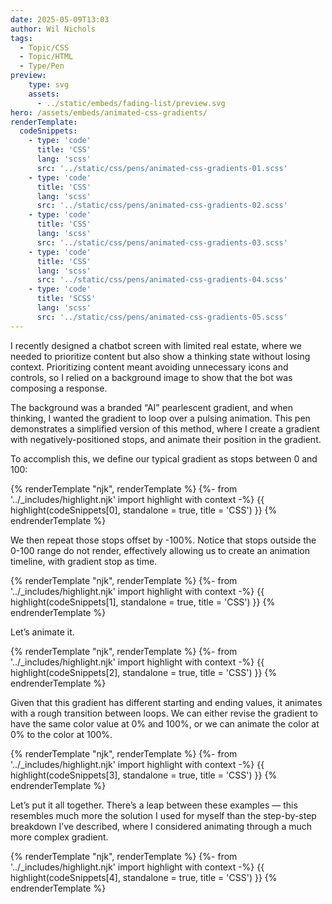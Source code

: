 ```yaml
---
date: 2025-05-09T13:03
author: Wil Nichols
tags:
  - Topic/CSS
  - Topic/HTML
  - Type/Pen
preview: 
    type: svg
    assets: 
      - ../static/embeds/fading-list/preview.svg
hero: /assets/embeds/animated-css-gradients/
renderTemplate:
  codeSnippets: 
    - type: 'code'
      title: 'CSS'
      lang: 'scss'
      src: '../static/css/pens/animated-css-gradients-01.scss'
    - type: 'code'
      title: 'CSS'
      lang: 'scss'
      src: '../static/css/pens/animated-css-gradients-02.scss'
    - type: 'code'
      title: 'CSS'
      lang: 'scss'
      src: '../static/css/pens/animated-css-gradients-03.scss'
    - type: 'code'
      title: 'CSS'
      lang: 'scss'
      src: '../static/css/pens/animated-css-gradients-04.scss'
    - type: 'code'
      title: 'SCSS'
      lang: 'scss'
      src: '../static/css/pens/animated-css-gradients-05.scss'
---
```

I recently designed a chatbot screen with limited real estate, where we needed to prioritize content but also show a thinking state without losing context. Prioritizing content meant avoiding unnecessary icons and controls, so I relied on a background image to show that the bot was composing a response.

The background was a branded “AI” pearlescent gradient, and when thinking, I wanted the gradient to loop over a pulsing animation. This pen demonstrates a simplified version of this method, where I create a gradient with negatively-positioned stops, and animate their position in the gradient.

To accomplish this, we define our typical gradient as stops between 0 and 100:

{% renderTemplate "njk", renderTemplate %}
  {%- from '../_includes/highlight.njk' import highlight with context -%}
  {{ highlight(codeSnippets[0], standalone = true, title = 'CSS') }}
{% endrenderTemplate %}

We then repeat those stops offset by -100%. Notice that stops outside the 0-100 range do not render, effectively allowing us to create an animation timeline, with gradient stop as time.

{% renderTemplate "njk", renderTemplate %}
  {%- from '../_includes/highlight.njk' import highlight with context -%}
  {{ highlight(codeSnippets[1], standalone = true, title = 'CSS') }}
{% endrenderTemplate %}

Let’s animate it. 

{% renderTemplate "njk", renderTemplate %}
  {%- from '../_includes/highlight.njk' import highlight with context -%}
  {{ highlight(codeSnippets[2], standalone = true, title = 'CSS') }}
{% endrenderTemplate %}

Given that this gradient has different starting and ending values, it animates with a rough transition between loops. We can either revise the gradient to have the same color value at 0% and 100%, or we can animate the color at 0% to the color at 100%.

{% renderTemplate "njk", renderTemplate %}
  {%- from '../_includes/highlight.njk' import highlight with context -%}
  {{ highlight(codeSnippets[3], standalone = true, title = 'CSS') }}
{% endrenderTemplate %}

Let’s put it all together. There’s a leap between these examples — this resembles much more the solution I used for myself than the step-by-step breakdown I’ve described, where I considered animating through a much more complex gradient.

{% renderTemplate "njk", renderTemplate %}
  {%- from '../_includes/highlight.njk' import highlight with context -%}
  {{ highlight(codeSnippets[4], standalone = true, title = 'CSS') }}
{% endrenderTemplate %}
